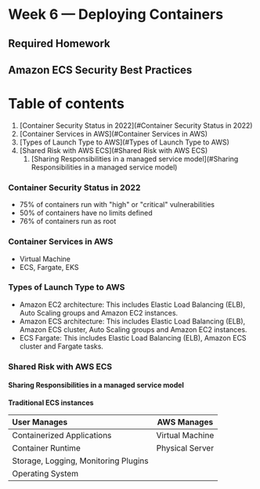 # Week 6 — Deploying Containers

## Required Homework 

## Amazon ECS Security Best Practices

# Table of contents
1. [Container Security Status in 2022](#Container Security Status in 2022)
2. [Container Services in AWS](#Container Services in AWS)
3. [Types of Launch Type to AWS](#Types of Launch Type to AWS)
4. [Shared Risk with AWS ECS](#Shared Risk with AWS ECS)
    1. [Sharing Responsibilities in a managed service model](#Sharing Responsibilities in a managed service model)

### Container Security Status in 2022

- 75% of containers run with "high" or "critical" vulnerabilities
- 50% of containers have no limits defined
- 76% of containers run as root

### Container Services in AWS

-	Virtual Machine
-	ECS, Fargate, EKS

### Types of Launch Type to AWS

- Amazon EC2 architecture: This includes Elastic Load Balancing (ELB), Auto Scaling groups and Amazon EC2 instances.
-	Amazon ECS architecture: This includes Elastic Load Balancing (ELB), Amazon ECS cluster, Auto Scaling groups and Amazon EC2 instances.
-	ECS Fargate: This includes Elastic Load Balancing (ELB), Amazon ECS cluster and Fargate tasks.

### Shared Risk with AWS ECS

#### Sharing Responsibilities in a managed service model

**Traditional ECS instances**

| **User Manages**     | **AWS Manages** | 
| :---        |    :----:   |          
|Containerized Applications      | Virtual Machine       | 
|Container Runtime  | Physical Server        | 
|Storage, Logging, Monitoring Plugins      |        | 
|Operating System |         | 

